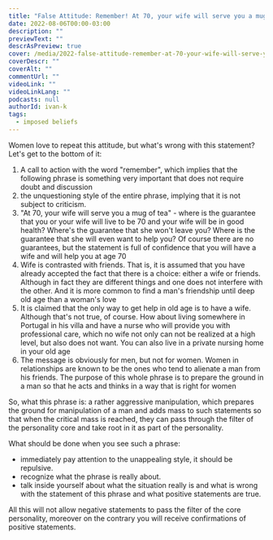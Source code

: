```yaml
---
title: "False Attitude: Remember! At 70, your wife will serve you a mug of tea, not your friends. Don't put friendship before family"
date: 2022-08-06T00:00-03:00
description: ""
previewText: ""
descrAsPreview: true
cover: /media/2022-false-attitude-remember-at-70-your-wife-will-serve-you-a-mug-of-tea-not-your-friends-don-t-put-friendship-before-family.avif
coverDescr: ""
coverAlt: ""
commentUrl: ""
videoLink: ""
videoLinkLang: ""
podcasts: null
authorId: ivan-k
tags:
  - imposed beliefs
---
```

Women love to repeat this attitude, but what's wrong with this statement? Let's get to the bottom of it:

1. A call to action with the word "remember", which implies that the following phrase is something very important that does not require doubt and discussion
2. the unquestioning style of the entire phrase, implying that it is not subject to criticism.
3. "At 70, your wife will serve you a mug of tea" - where is the guarantee that you or your wife will live to be 70 and your wife will be in good health? Where's the guarantee that she won't leave you? Where is the guarantee that she will even want to help you? Of course there are no guarantees, but the statement is full of confidence that you will have a wife and will help you at age 70
4. Wife is contrasted with friends. That is, it is assumed that you have already accepted the fact that there is a choice: either a wife or friends. Although in fact they are different things and one does not interfere with the other. And it is more common to find a man's friendship until deep old age than a woman's love
5. It is claimed that the only way to get help in old age is to have a wife. Although that's not true, of course. How about living somewhere in Portugal in his villa and have a nurse who will provide you with professional care, which no wife not only can not be realized at a high level, but also does not want. You can also live in a private nursing home in your old age
6. The message is obviously for men, but not for women. Women in relationships are known to be the ones who tend to alienate a man from his friends. The purpose of this whole phrase is to prepare the ground in a man so that he acts and thinks in a way that is right for women

So, what this phrase is: a rather aggressive manipulation, which prepares the ground for manipulation of a man and adds mass to such statements so that when the critical mass is reached, they can pass through the filter of the personality core and take root in it as part of the personality.

What should be done when you see such a phrase:

- immediately pay attention to the unappealing style, it should be repulsive.
- recognize what the phrase is really about.
- talk inside yourself about what the situation really is and what is wrong with the statement of this phrase and what positive statements are true.

All this will not allow negative statements to pass the filter of the core personality, moreover on the contrary you will receive confirmations of positive statements.
